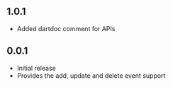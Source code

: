 ## 1.0.1

* Added dartdoc comment for APIs

## 0.0.1

* Initial release 
* Provides the add, update and delete event support 
